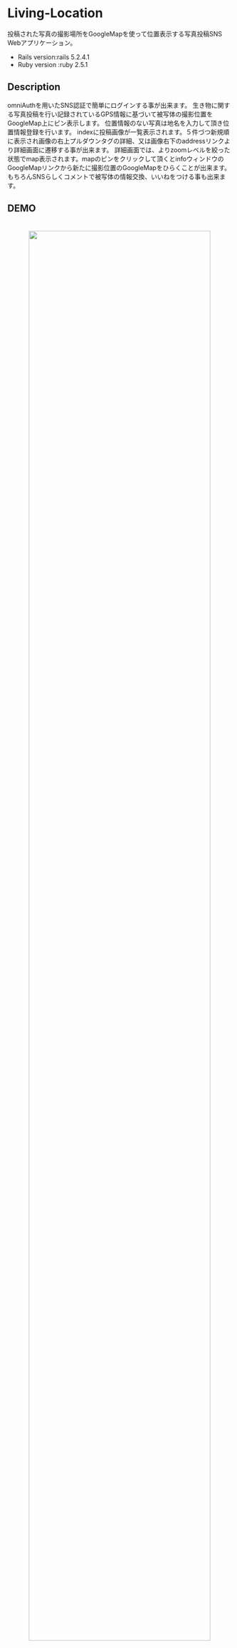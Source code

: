 # Living-Location

投稿された写真の撮影場所をGoogleMapを使って位置表示する写真投稿SNS Webアプリケーション。

* Rails version:rails 5.2.4.1
* Ruby version
:ruby 2.5.1

## Description

omniAuthを用いたSNS認証で簡単にログインする事が出来ます。
生き物に関する写真投稿を行い記録されているGPS情報に基づいて被写体の撮影位置をGoogleMap上にピン表示します。
位置情報のない写真は地名を入力して頂き位置情報登録を行います。
indexに投稿画像が一覧表示されます。５件づつ新規順に表示され画像の右上プルダウンタグの詳細、又は画像右下のaddressリンクより詳細画面に遷移する事が出来ます。
詳細画面では、よりzoomレベルを絞った状態でmap表示されます。mapのピンをクリックして頂くとinfoウィンドウのGoogleMapリンクから新たに撮影位置のGoogleMapをひらくことが出来ます。
もちろんSNSらしくコメントで被写体の情報交換、いいねをつける事も出来ます。

## DEMO

<p align="center"><img width="90%" vspace="20" src="https://www.icloud.com/iclouddrive/0dhbCTCtQA4XDOhH_6k3SdbVQ#testtest"></p>
![Image](https://www.icloud.com/iclouddrive/0dhbCTCtQA4XDOhH_6k3SdbVQ#testtest)